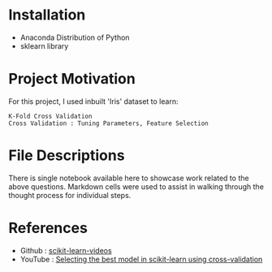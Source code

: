 # Installation

* Anaconda Distribution of Python
* sklearn library

# Project Motivation

For this project, I used inbuilt 'Iris' dataset to learn:

    K-Fold Cross Validation
    Cross Validation : Tuning Parameters, Feature Selection
    
# File Descriptions

There is single notebook available here to showcase work related to the above questions. Markdown cells were used to assist in walking through the thought process for individual steps.

# References

* Github : [scikit-learn-videos](https://github.com/justmarkham/scikit-learn-videos)
* YouTube : [Selecting the best model in scikit-learn using cross-validation](https://youtu.be/6dbrR-WymjI)
